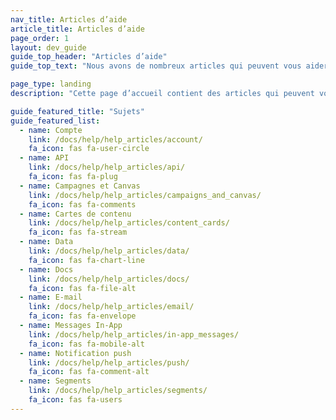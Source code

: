 ```yaml
---
nav_title: Articles d’aide
article_title: Articles d’aide
page_order: 1
layout: dev_guide
guide_top_header: "Articles d’aide"
guide_top_text: "Nous avons de nombreux articles qui peuvent vous aider à résoudre les problèmes et à révéler les dépendances dans vos campagnes. Si vous avez une suggestion pour un nouvel article d’assistance, laissez un commentaire au bas de cette page ou sur un autre article.  Vous pouvez également écrire un article vous-même en allant sur le <a href='https://github.com/braze-inc/braze-docs/wiki'>Référentiel des documents Braze</a> sur GitHub. <br> <br>  Choisissez parmi les sujets populaires suivants ou consultez d’autres articles répertoriés dans le panneau de navigation sur votre gauche."

page_type: landing
description: "Cette page d’accueil contient des articles qui peuvent vous aider à résoudre les problèmes et à révéler les dépendances lorsque vous utilisez Braze."

guide_featured_title: "Sujets"
guide_featured_list:
  - name: Compte
    link: /docs/help/help_articles/account/
    fa_icon: fas fa-user-circle
  - name: API
    link: /docs/help/help_articles/api/
    fa_icon: fas fa-plug
  - name: Campagnes et Canvas
    link: /docs/help/help_articles/campaigns_and_canvas/
    fa_icon: fas fa-comments
  - name: Cartes de contenu
    link: /docs/help/help_articles/content_cards/
    fa_icon: fas fa-stream
  - name: Data
    link: /docs/help/help_articles/data/
    fa_icon: fas fa-chart-line
  - name: Docs
    link: /docs/help/help_articles/docs/
    fa_icon: fas fa-file-alt
  - name: E-mail
    link: /docs/help/help_articles/email/
    fa_icon: fas fa-envelope
  - name: Messages In-App
    link: /docs/help/help_articles/in-app_messages/
    fa_icon: fas fa-mobile-alt
  - name: Notification push
    link: /docs/help/help_articles/push/
    fa_icon: fas fa-comment-alt
  - name: Segments
    link: /docs/help/help_articles/segments/
    fa_icon: fas fa-users
---
```


